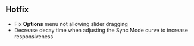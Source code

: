 ## Hotfix

* Fix **Options** menu not allowing slider dragging
* Decrease decay time when adjusting the Sync Mode curve to increase responsiveness
